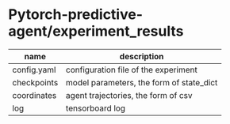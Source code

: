 # Pytorch-predictive-agent/experiment_results

| name | description |
| --- | --- |
| config.yaml | configuration file of the experiment |
| checkpoints | model parameters, the form of state_dict |
| coordinates | agent trajectories, the form of csv |
| log | tensorboard log |